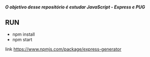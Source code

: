 ##### O objetivo desse repositório é estudar JavaScript - Express e PUG 


## RUN

* npm install
* npm start


link https://www.npmjs.com/package/express-generator